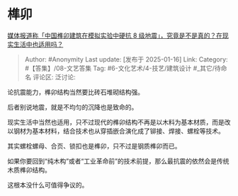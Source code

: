 # 榫卯
[媒体报道称「中国榫卯建筑在模拟实验中硬抗 8 级地震」，究竟是不是真的？在现实生活中也适用吗？](https://www.zhihu.com/question/8200547200/answer/80157670187)

> Author: #Anonymity
> Last update: [发布于 2025-01-16]
> Link:
> Category: #【答集】/08-文艺答集 
> Tag: #6-文化艺术/4-技艺/建筑设计 #_其它/待命名 
> 评论区:
> 泛讨论:

论抗震能力，榫卯结构当然要比砖石堆砌结构强。

后者别说地震，就是不均匀的沉降也是致命的。

现实生活中当然也适用，只不过现代的榫卯结构不再是以木料为基本材质，而是改以钢材为基本材料，结合技术也从穿插嵌合演化成了铆接、焊接、螺栓等技术。

其实螺栓螺母、合页、锁扣也是榫卯，只不过是钢质榫卯而已。

如果你要回到“纯木构”或者“工业革命前”的技术前提，那么最抗震的依然会是传统木质榫卯结构。

这根本没什么可值得争议的。

